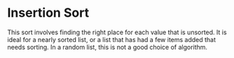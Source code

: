 # Insertion Sort
This sort involves finding the right place for each value that is unsorted. It is ideal for a nearly sorted list, or a list that has had a few items added that needs sorting. In a random list, this is not a good choice of algorithm.
